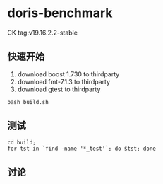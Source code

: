 # doris-benchmark
CK tag:v19.16.2.2-stable

## 快速开始

1. download boost 1.730 to thirdparty
2. download fmt-7.1.3 to thirdparty
3. download gtest to thirdparty
```
bash build.sh
```

## 测试
```
cd build;
for tst in `find -name '*_test'`; do $tst; done
```
## 讨论
